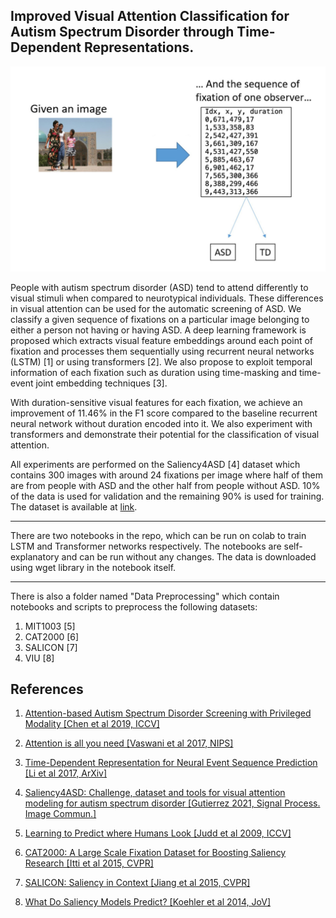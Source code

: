 ## Improved Visual Attention Classification for Autism Spectrum Disorder through Time-Dependent Representations.

![task image](task.png)

People with autism spectrum disorder (ASD) tend to attend differently to visual stimuli when compared to neurotypical individuals. These differences in visual attention can be used for the automatic screening of ASD. We classify a given sequence of fixations on a particular image belonging to either a person not having or having ASD. A deep learning framework is proposed which extracts visual feature embeddings around each point of fixation and processes them sequentially using recurrent neural networks (LSTM) [1] or using transformers [2]. We also propose to exploit temporal information of each fixation such as duration using time-masking and time-event joint embedding techniques [3].

With duration-sensitive visual features for each fixation, we achieve an improvement of 11.46% in the F1 score compared to the baseline recurrent neural network without duration encoded into it. We also experiment with transformers and demonstrate their potential for the classification of visual attention.

All experiments are performed on the Saliency4ASD [4] dataset which contains 300 images with around 24 fixations per image where half of them are from people with ASD and the other half from people without ASD. 10% of the data is used for validation and the remaining 90% is used for training. The dataset is available at [link](https://zenodo.org/record/2647418#.YyG2ttJBwz1).

<hr>
There are two notebooks in the repo, which can be run on colab to train LSTM and Transformer networks respectively. The notebooks are self-explanatory and can be run without any changes. The data is downloaded using wget library in the notebook itself.

<hr>
There is also a folder named "Data Preprocessing" which contain notebooks and scripts to preprocess the following datasets:

1. MIT1003 [5]
2. CAT2000 [6]
3. SALICON [7]
4. VIU [8]

## References

1.  [Attention-based Autism Spectrum Disorder Screening with Privileged Modality [Chen et al 2019, ICCV]](https://www.semanticscholar.org/paper/Attention-Based-Autism-Spectrum-Disorder-Screening-Chen-Zhao/45b967283dd8e3732284387b36ed5e38a3aed0ff)

2.  [Attention is all you need [Vaswani et al 2017, NIPS]](https://arxiv.org/abs/1706.03762)

3.  [Time-Dependent Representation for Neural Event Sequence Prediction [Li et al 2017, ArXiv]](https://www.semanticscholar.org/paper/Time-Dependent-Representation-for-Neural-Event-Li-Du/ec7bab52b2220a6cad410dd82b3fbe140d2196f0)

4.  [Saliency4ASD: Challenge, dataset and tools for visual attention modeling for autism spectrum disorder [Gutierrez 2021, Signal Process. Image Commun.]](https://www.semanticscholar.org/paper/Saliency4ASD%3A-Challenge%2C-dataset-and-tools-for-for-Guti%C3%A9rrez-Che/26fea28ae570165e22296e36d11ebf656086d240)

5.  [Learning to Predict where Humans Look [Judd et al 2009, ICCV]](http://people.csail.mit.edu/tjudd/WherePeopleLook/index.html)

6.  [CAT2000: A Large Scale Fixation Dataset for Boosting Saliency Research [Itti et al 2015, CVPR]](http://saliency.mit.edu/cat2000_visualization.html)

7.  [SALICON: Saliency in Context [Jiang et al 2015, CVPR]](http://salicon.net/)

8.  [What Do Saliency Models Predict? [Koehler et al 2014, JoV]](https://jov.arvojournals.org/article.aspx?articleid=2121547)
